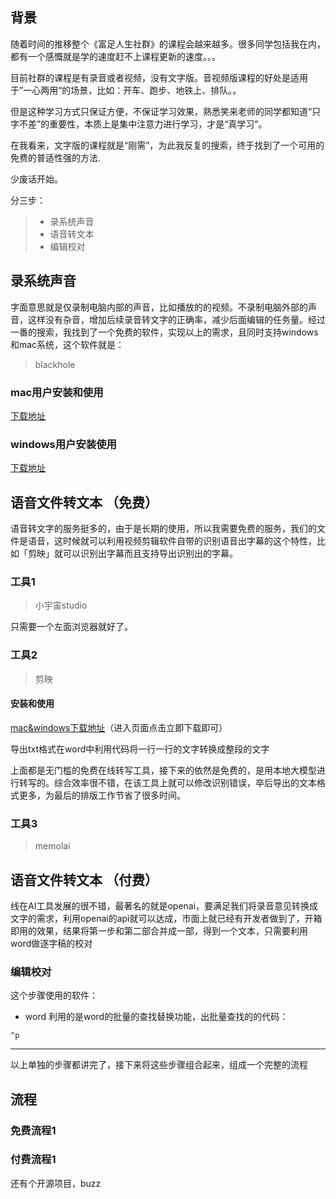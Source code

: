 ## 背景
随着时间的推移整个《富足人生社群》的课程会越来越多。很多同学包括我在内，都有一个感慨就是学的速度赶不上课程更新的速度。。。

目前社群的课程是有录音或者视频，没有文字版。音视频版课程的好处是适用于”一心两用“的场景，比如：开车、跑步、地铁上、排队。。

但是这种学习方式只保证方便，不保证学习效果，熟悉笑来老师的同学都知道“只字不差”的重要性，本质上是集中注意力进行学习，才是“真学习”。

在我看来，文字版的课程就是“刚需”，为此我反复的搜索，终于找到了一个可用的免费的普适性强的方法.

少废话开始。

分三步：
> - 录系统声音
> - 语音转文本
> - 编辑校对
## 录系统声音
字面意思就是仅录制电脑内部的声音，比如播放的的视频。不录制电脑外部的声音，这样没有杂音，增加后续录音转文字的正确率，减少后面编辑的任务量。经过一番的搜索，我找到了一个免费的软件，实现以上的需求，且同时支持windows和mac系统，这个软件就是：
>blackhole 

###  mac用户安装和使用
[下载地址](https://existential.audio/blackhole/?pk_campaign=github&pk_kwd=readme)



### windows用户安装使用

[下载地址](https://existential.audio/blackhole/windows/)

## 语音文件转文本 **（免费）**
语音转文字的服务挺多的，由于是长期的使用，所以我需要免费的服务，我们的文件是语音，这时候就可以利用视频剪辑软件自带的识别语音出字幕的这个特性，比如「剪映」就可以识别出字幕而且支持导出识别出的字幕。
### 工具1
> 小宇宙studio

只需要一个左面浏览器就好了。
### 工具2
> 剪映
#### 安装和使用

[mac&windows下载地址](https://www.capcut.cn/)（进入页面点击立即下载即可）


导出txt格式在word中利用代码将一行一行的文字转换成整段的文字

上面都是无门槛的免费在线转写工具，接下来的依然是免费的，是用本地大模型进行转写的。综合效率很不错，在该工具上就可以修改识别错误，卒后导出的文本格式更多，为最后的排版工作节省了很多时间。
### 工具3
> memolai


## 语音文件转文本 **（付费）**

线在AI工具发展的很不错，最著名的就是openai，要满足我们将录音意见转换成文字的需求，利用openai的api就可以达成，市面上就已经有开发者做到了，开箱即用的效果，结果将第一步和第二部合并成一部，得到一个文本，只需要利用word做逐字稿的校对


### 编辑校对
这个步骤使用的软件：
- word
利用的是word的批量的查找替换功能，出批量查找的的代码：
```
^p
```

----
以上单独的步骤都讲完了，接下来将这些步骤组合起来，组成一个完整的流程
## 流程
### 免费流程1
### 付费流程1


还有个开源项目，buzz